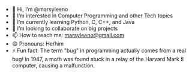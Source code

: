 - 👋 Hi, I’m @marsyleeno
- 👀 I’m interested in Computer Programming and other Tech topics
- 🌱 I’m currently learning Python, C, C++, and Java
- 💞️ I’m looking to collaborate on big projects
- 📫 How to reach me: marsyleeno@gmail.com
- 😄 Pronouns: He/him
- ⚡ Fun fact: The term "bug" in programming actually comes from a real bug! In 1947, a moth was found stuck in a relay of the Harvard Mark II computer, causing a malfunction.

